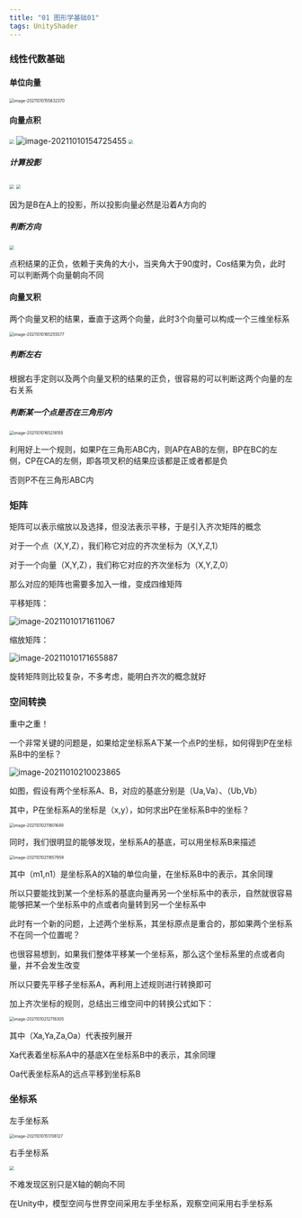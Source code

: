 ```yaml
---
title: "01 图形学基础01"
tags: UnityShader
---
```


### 线性代数基础

#### 单位向量

<img src="https://cdn.jsdelivr.net/gh/Gasskin/CloudImg/img/202110101558395.png" alt="image-20211010155832370" style="zoom:50%;" />

#### 向量点积

<img src="https://cdn.jsdelivr.net/gh/Gasskin/CloudImg/img/202110101546909.png" style="zoom:50%;"/>

<img src="https://cdn.jsdelivr.net/gh/Gasskin/CloudImg/img/202110101547487.png" alt="image-20211010154725455"  />

<img src="https://cdn.jsdelivr.net/gh/Gasskin/CloudImg/img/202110101548817.png" style="zoom:50%;" />

##### 计算投影

<img src="https://cdn.jsdelivr.net/gh/Gasskin/CloudImg/img/202110101549078.png" style="zoom:50%;"/>

<img src="https://cdn.jsdelivr.net/gh/Gasskin/CloudImg/img/202110101637235.png" style="zoom:50%;" />

因为是B在A上的投影，所以投影向量必然是沿着A方向的

##### 判断方向

<img src="https://cdn.jsdelivr.net/gh/Gasskin/CloudImg/img/202110101640537.png" style="zoom:50%;"/>

点积结果的正负，依赖于夹角的大小，当夹角大于90度时，Cos结果为负，此时可以判断两个向量朝向不同

#### 向量叉积

两个向量叉积的结果，垂直于这两个向量，此时3个向量可以构成一个三维坐标系

<img src="https://cdn.jsdelivr.net/gh/Gasskin/CloudImg/img/202110101652613.png" alt="image-20211010165255577" style="zoom:50%;" />

##### 判断左右

根据右手定则以及两个向量叉积的结果的正负，很容易的可以判断这两个向量的左右关系

##### 判断某一个点是否在三角形内

<img src="https://cdn.jsdelivr.net/gh/Gasskin/CloudImg/img/202110101652197.png" alt="image-20211010165218155" style="zoom:50%;" />

利用好上一个规则，如果P在三角形ABC内，则AP在AB的左侧，BP在BC的左侧，CP在CA的左侧，即各项叉积的结果应该都是正或者都是负

否则P不在三角形ABC内

### 矩阵

矩阵可以表示缩放以及选择，但没法表示平移，于是引入齐次矩阵的概念

对于一个点（X,Y,Z），我们称它对应的齐次坐标为（X,Y,Z,1）

对于一个向量（X,Y,Z），我们称它对应的齐次坐标为（X,Y,Z,0）

那么对应的矩阵也需要多加入一维，变成四维矩阵

平移矩阵：

![image-20211010171611067](https://cdn.jsdelivr.net/gh/Gasskin/CloudImg/img/202110101716100.png)

缩放矩阵：

![image-20211010171655887](https://cdn.jsdelivr.net/gh/Gasskin/CloudImg/img/202110101716917.png)

旋转矩阵则比较复杂，不多考虑，能明白齐次的概念就好

### 空间转换

重中之重！

一个非常关键的问题是，如果给定坐标系A下某一个点P的坐标，如何得到P在坐标系B中的坐标？

![image-20211010210023865](https://cdn.jsdelivr.net/gh/Gasskin/CloudImg/img/202110102100031.png)

如图，假设有两个坐标系A、B，对应的基底分别是（Ua,Va）、（Ub,Vb）

其中，P在坐标系A的坐标是（x,y），如何求出P在坐标系B中的坐标？

<img src="https://cdn.jsdelivr.net/gh/Gasskin/CloudImg/img/202110102116699.png" alt="image-20211010211601649" style="zoom:50%;" />

同时，我们很明显的能够发现，坐标系A的基底，可以用坐标系B来描述

<img src="https://cdn.jsdelivr.net/gh/Gasskin/CloudImg/img/202110102116056.png" alt="image-20211010211657959" style="zoom:50%;" />

其中（m1,n1）是坐标系A的X轴的单位向量，在坐标系B中的表示，其余同理

所以只要能找到某一个坐标系的基底向量再另一个坐标系中的表示，自然就很容易能够把某一个坐标系中的点或者向量转到另一个坐标系中

此时有一个新的问题，上述两个坐标系，其坐标原点是重合的，那如果两个坐标系不在同一个位置呢？

也很容易想到，如果我们整体平移某一个坐标系，那么这个坐标系里的点或者向量，并不会发生改变

所以只要先平移子坐标系A，再利用上述规则进行转换即可

加上齐次坐标的规则，总结出三维空间中的转换公式如下：

<img src="https://cdn.jsdelivr.net/gh/Gasskin/CloudImg/img/202110102127381.png" alt="image-20211010212718305" style="zoom:50%;" />

其中（Xa,Ya,Za,Oa）代表按列展开

Xa代表着坐标系A中的基底X在坐标系B中的表示，其余同理

Oa代表坐标系A的远点平移到坐标系B

### 坐标系

左手坐标系

<img src="https://cdn.jsdelivr.net/gh/Gasskin/CloudImg/img/202110101517247.png" alt="image-20211010151708127" style="zoom:50%;" />

右手坐标系

<img src="https://cdn.jsdelivr.net/gh/Gasskin/CloudImg/img/202110101519741.png" style="zoom:50%;" />

不难发现区别只是X轴的朝向不同

在Unity中，模型空间与世界空间采用左手坐标系，观察空间采用右手坐标系

